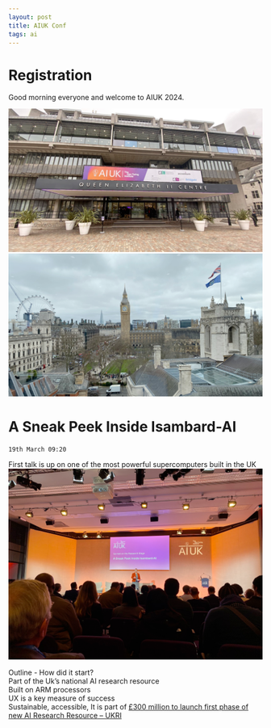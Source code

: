 ```yaml
---
layout: post
title: AIUK Conf
tags: ai
---
```


# Registration

Good morning everyone and welcome to AIUK 2024.

![entrance.png](entrance.png)
![westminister.png](westminister.png)

# A Sneak Peek Inside Isambard-AI
`19th March 09:20`

First talk is up on one of the most powerful supercomputers built in the UK
![isambard1.png](isambard1.png)

Outline - How did it start?  
Part of the Uk’s national AI research resource  
Built on ARM processors  
UX is a key measure of success  
Sustainable, accessible,
It is part of [£300 million to launch first phase of new AI Research Resource – UKRI](https://www.ukri.org/news/300-million-to-launch-first-phase-of-new-ai-research-resource/)



